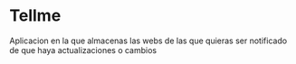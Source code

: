 # Tellme
Aplicacion en la que almacenas las webs de las que quieras ser notificado de que haya actualizaciones o cambios
